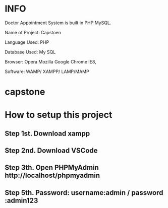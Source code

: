 # INFO
Doctor Appointment System is built in PHP MySQL.

Name of Project: Capstoen

Language Used:      PHP

Database Used:      My SQL

Browser:   Opera Mozilla Google Chrome IE8,

Software:  WAMP/ XAMPP/ LAMP/MAMP

# capstone

# How to setup this project

##  Step 1st. Download xampp

##  Step 2nd. Download VSCode

##  Step 3th. Open PHPMyAdmin http://localhost/phpmyadmin

##  Step 5th. Password: username:admin / password :admin123
